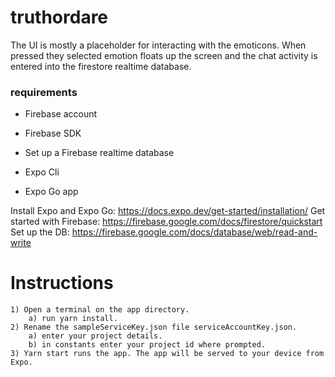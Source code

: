 # truthordare
The UI is mostly a placeholder for interacting with the emoticons. When pressed they selected emotion floats up the screen and the chat activity is entered into the firestore realtime database.

### requirements
- Firebase account
- Firebase SDK
- Set up a Firebase realtime database

- Expo Cli
- Expo Go app


 Install Expo and Expo Go: https://docs.expo.dev/get-started/installation/ 
 Get started with Firebase: https://firebase.google.com/docs/firestore/quickstart 
 Set up the DB: https://firebase.google.com/docs/database/web/read-and-write

 # Instructions
    1) Open a terminal on the app directory.
        a) run yarn install.
    2) Rename the sampleServiceKey.json file serviceAccountKey.json.
        a) enter your project details.
        b) in constants enter your project id where prompted.
    3) Yarn start runs the app. The app will be served to your device from Expo.

